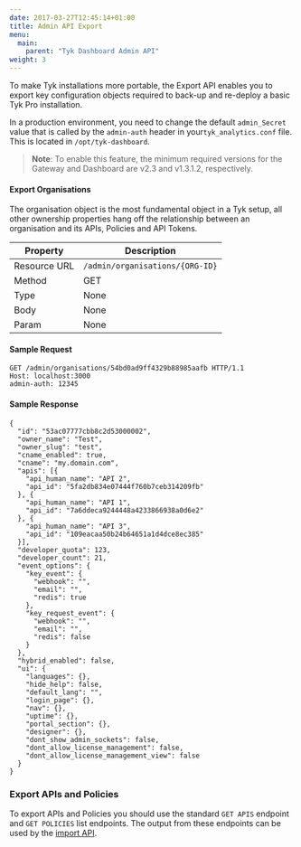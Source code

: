 ```yaml
---
date: 2017-03-27T12:45:14+01:00
title: Admin API Export
menu:
  main:
    parent: "Tyk Dashboard Admin API"
weight: 3 
---
```


To make Tyk installations more portable, the Export API enables you to export key configuration objects required to back-up and re-deploy a basic Tyk Pro installation.

In a production environment, you need to change the default `admin_Secret` value that is called by the `admin-auth` header in your`tyk_analytics.conf` file. This is located in `/opt/tyk-dashboard`.

> **Note**: To enable this feature, the minimum required versions for the Gateway and Dashboard are v2.3 and v1.3.1.2, respectively.

#### Export Organisations

The organisation object is the most fundamental object in a Tyk setup, all other ownership properties hang off the relationship between an organisation and its APIs, Policies and API Tokens.

| **Property** | **Description**                 |
| ------------ | ------------------------------- |
| Resource URL | `/admin/organisations/{ORG-ID}` |
| Method       | GET                             |
| Type         | None                            |
| Body         | None                            |
| Param        | None                            |

#### Sample Request

```{.copyWrapper}
GET /admin/organisations/54bd0ad9ff4329b88985aafb HTTP/1.1
Host: localhost:3000
admin-auth: 12345
```

#### Sample Response

```
{
  "id": "53ac07777cbb8c2d53000002",
  "owner_name": "Test",
  "owner_slug": "test",
  "cname_enabled": true,
  "cname": "my.domain.com",
  "apis": [{
    "api_human_name": "API 2",
    "api_id": "5fa2db834e07444f760b7ceb314209fb"
  }, {
    "api_human_name": "API 1",
    "api_id": "7a6ddeca9244448a4233866938a0d6e2"
  }, {
    "api_human_name": "API 3",
    "api_id": "109eacaa50b24b64651a1d4dce8ec385"
  }],
  "developer_quota": 123,
  "developer_count": 21,
  "event_options": {
    "key_event": {
      "webhook": "",
      "email": "",
      "redis": true
    },
    "key_request_event": {
      "webhook": "",
      "email": "",
      "redis": false
    }
  },
  "hybrid_enabled": false,
  "ui": {
    "languages": {},
    "hide_help": false,
    "default_lang": "",
    "login_page": {},
    "nav": {},
    "uptime": {},
    "portal_section": {},
    "designer": {},
    "dont_show_admin_sockets": false,
    "dont_allow_license_management": false,
    "dont_allow_license_management_view": false
  }
}
```

### Export APIs and Policies

To export APIs and Policies you should use the standard `GET APIS` endpoint and `GET POLICIES` list endpoints. The output from these endpoints can be used by the [import API][1].

 [1]: /docs/dashboard-admin-api/import/
